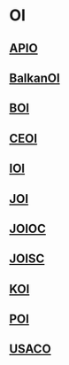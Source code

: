 # OI

## [APIO](./apio.md)

## [BalkanOI](./balkanoi.md)

## [BOI](./boi.md)

## [CEOI](./ceoi.md)

## [IOI](./ioi.md)

## [JOI](./joi.md)

## [JOIOC](./joioc.md)

## [JOISC](./joisc.md)

## [KOI](./koi.md)

## [POI](./poi.md)

## [USACO](./usaco.md)

